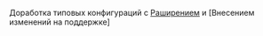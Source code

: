 Доработка типовых конфигураций с [Раширением](IZ/demonstr-2.gif) и [Внесением изменений на поддержке]
